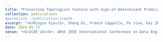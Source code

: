 ```yaml
---
title: "Preserving Topological Feature with Sign-of-Determinant Predicates in Lossy Compression: A Case Study of Vector Field Critical Points"
collection: publications
#permalink: /publication/icde24
excerpt: "<b>Mingze Xia</b>, Sheng Di, Franck Cappello, Pu Jiao, Kai Zhao, Jinyang Liu, Xuan Wu, Xin Liang, Hanqi Guo"
date: 2024-05-13
venue: "<b>ICDE'24</b>: 40th IEEE International Conference on Data Engineering"
---
```

